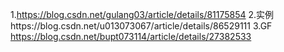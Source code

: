 1.https://blog.csdn.net/gulang03/article/details/81175854
2.实例https://blog.csdn.net/u013073067/article/details/86529111
3.GF https://blog.csdn.net/bupt073114/article/details/27382533